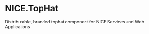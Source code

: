 NICE.TopHat
===========

Distributable, branded tophat component for NICE Services and Web Applications
